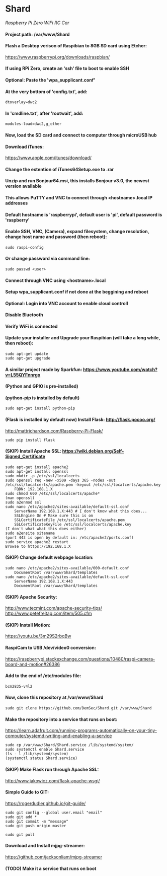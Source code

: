 # Shard
*Raspberry Pi Zero WiFi RC Car*

#### Project path: /var/www/Shard

#### Flash a Desktop verison of Raspibian to 8GB SD card using Etcher:
https://www.raspberrypi.org/downloads/raspbian/

#### If using RPi Zero, create an 'ssh' file to boot to enable SSH
#### Optional: Paste the 'wpa_supplicant.conf'
#### At the very bottom of 'config.txt', add:
````
dtoverlay=dwc2
````

#### In 'cmdline.txt', after 'rootwait', add:
````
modules-load=dwc2,g_ether
````

#### Now, load the SD card and connect to computer through microUSB hub

#### Download iTunes:
https://www.apple.com/itunes/download/
#### Change the extention of iTunes64Setup.exe to .rar
#### Unzip and run Bonjour64.msi, this installs Bonjour v3.0, the newest version available
#### This allows PuTTY and VNC to connect through <hostname\>.local IP addresses
#### Default hostname is 'raspberrypi', default user is 'pi', default password is 'raspberry'

#### Enable SSH, VNC, (Camera), expand filesystem, change resolution, change host name and password (then reboot):
````
sudo raspi-config
````
    
#### Or change password via command line:
````
sudo passwd <user>
````

#### Connect through VNC using <hostname\>.local 
#### Setup wpa_supplicant.conf if not done at the beggining and reboot
#### Optional: Login into VNC account to enable cloud controll

#### Disable Bluetooth
#### Verify WiFi is connected

#### Update your installer and Upgrade your Raspibian (will take a long while, then reboot):
````
sudo apt-get update
sudo apt-get upgrade
````

#### A similar project made by Sparkfun: https://www.youtube.com/watch?v=L55QYFnnrgo

#### (Python and GPIO is pre-installed)
#### (python-pip is installed by default)
````
sudo apt-get install python-pip
````
#### (Flask is installed by default now) Install Flask: http://flask.pocoo.org/
http://mattrichardson.com/Raspberry-Pi-Flask/
````
sudo pip install flask
````

#### (SKIP) Install Apache SSL: https://wiki.debian.org/Self-Signed_Certificate
````
sudo apt-get install apache2
sudo apt-get install openssl
sudo mkdir -p /etc/ssl/localcerts 
sudo openssl req -new -x509 -days 365 -nodes -out /etc/ssl/localcerts/apache.pem -keyout /etc/ssl/localcerts/apache.key
    FQDN: 192.168.1.X
sudo chmod 600 /etc/ssl/localcerts/apache*
(man openssl)
sudo a2enmod ssl
sudo nano /etc/apache2/sites-available/default-ssl.conf
    ServerName 192.168.1.X:443 # I don't know what this does...
    SSLEngine On # Make sure this is on
    SSLCertificateFile /etc/ssl/localcerts/apache.pem
    SSLCertificateKeyFile /etc/ssl/localcerts/apache.key
(I don't what what this does either)
sudo a2ensite sitename
(port 443 is open by default in: /etc/apache2/ports.conf)
sudo service apache2 restart
Browse to https://192.168.1.X
````

#### (SKIP) Change default webpage location:
````
sudo nano /etc/apache2/sites-available/000-default.conf
    DocumentRoot /var/www/Shard/templates
sudo nano /etc/apache2/sites-available/default-ssl.conf
    ServerName 192.168.1.X:443
    DocumentRoot /var/www/Shard/templates
````

#### (SKIP) Apache Security:
http://www.tecmint.com/apache-security-tips/
http://www.petefreitag.com/item/505.cfm

#### (SKIP) Install Motion: 
https://youtu.be/3m29S2rbqBw

#### RaspiCam to USB /dev/video0 conversion:
https://raspberrypi.stackexchange.com/questions/10480/raspi-camera-board-and-motion#26386
#### Add to the end of /etc/modules file:
````
bcm2835-v4l2
````

#### Now, clone this repository at /var/www/Shard
````
sudo git clone https://github.com/DemSec/Shard.git /var/www/Shard
````
#### Make the repository into a service that runs on boot:
https://learn.adafruit.com/running-programs-automatically-on-your-tiny-computer/systemd-writing-and-enabling-a-service
````
sudo cp /var/www/Shard/Shard.service /lib/systemd/system/
sudo systemctl enable Shard.service
(ls - l /lib/systemd/system)
(systemctl status Shard.service)
````

#### (SKIP) Make Flask run through Apache SSL:
http://www.jakowicz.com/flask-apache-wsgi/

#### Simple Guide to GIT:
https://rogerdudler.github.io/git-guide/
````
sudo git config --global user.email "email"
sudo git add *
sudo git commit -m "message"
sudo git push origin master
````
````
sudo git pull
````

#### Download and Install mjpg-streamer:
https://github.com/jacksonliam/mjpg-streamer
#### (TODO) Make it a service that runs on boot
